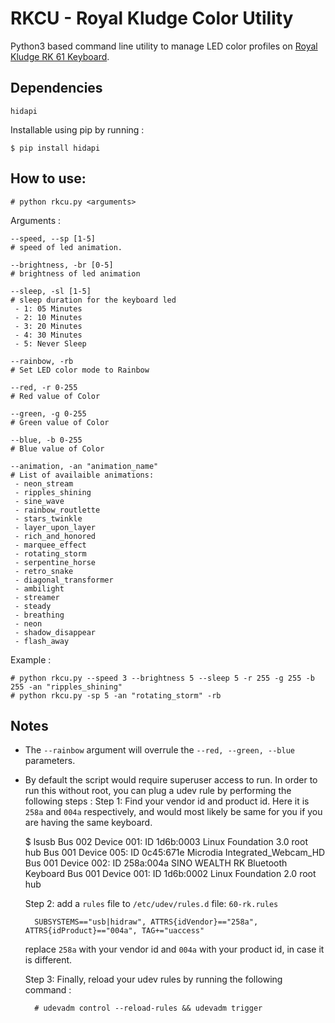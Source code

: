 
# RKCU - Royal Kludge Color Utility
Python3 based command line utility to manage LED color profiles on [Royal Kludge RK 61 Keyboard](https://www.meckeys.com/shop/keyboard/60-keyboard/royal-kludge-rk61-hot-swappable/).

## Dependencies

    hidapi
Installable using pip by running :

    $ pip install hidapi

## How to use:

    # python rkcu.py <arguments>

Arguments :

    --speed, --sp [1-5]
    # speed of led animation.
    
    --brightness, -br [0-5]
    # brightness of led animation
	
	--sleep, -sl [1-5]
	# sleep duration for the keyboard led
	 - 1: 05 Minutes
	 - 2: 10 Minutes
	 - 3: 20 Minutes
	 - 4: 30 Minutes
	 - 5: Never Sleep
	
	--rainbow, -rb
	# Set LED color mode to Rainbow
	
	--red, -r 0-255
	# Red value of Color
	
	--green, -g 0-255
	# Green value of Color
	
	--blue, -b 0-255
	# Blue value of Color
	
	--animation, -an "animation_name"
	# List of availaible animations:
	 - neon_stream
	 - ripples_shining
	 - sine_wave
	 - rainbow_routlette
	 - stars_twinkle
	 - layer_upon_layer
	 - rich_and_honored
	 - marquee_effect
	 - rotating_storm
	 - serpentine_horse
	 - retro_snake
	 - diagonal_transformer
	 - ambilight
	 - streamer
	 - steady
	 - breathing
	 - neon
	 - shadow_disappear
	 - flash_away

Example :

    # python rkcu.py --speed 3 --brightness 5 --sleep 5 -r 255 -g 255 -b 255 -an "ripples_shining"
    # python rkcu.py -sp 5 -an "rotating_storm" -rb

## Notes
- The `--rainbow` argument will overrule the `--red, --green, --blue` parameters.

- By default the script would require superuser access to run. In order to run this without root, you can plug a udev rule by performing the following steps :
Step 1: Find your vendor id and product id. Here it is `258a` and `004a` respectively, and would most likely be same for you if you are having the same keyboard.

    $ lsusb
    Bus 002 Device 001: ID 1d6b:0003 Linux Foundation 3.0 root hub
    Bus 001 Device 005: ID 0c45:671e Microdia Integrated_Webcam_HD
    Bus 001 Device 002: ID 258a:004a SINO WEALTH RK Bluetooth Keyboard
    Bus 001 Device 001: ID 1d6b:0002 Linux Foundation 2.0 root hub

	Step 2:
add a `rules` file to `/etc/udev/rules.d`
file: `60-rk.rules`

		SUBSYSTEMS=="usb|hidraw", ATTRS{idVendor}=="258a", ATTRS{idProduct}=="004a", TAG+="uaccess"

	replace `258a` with your vendor id and `004a` with your product id, in case it is different.

	Step 3:
	Finally, reload your udev rules by running the following command :

	    # udevadm control --reload-rules && udevadm trigger